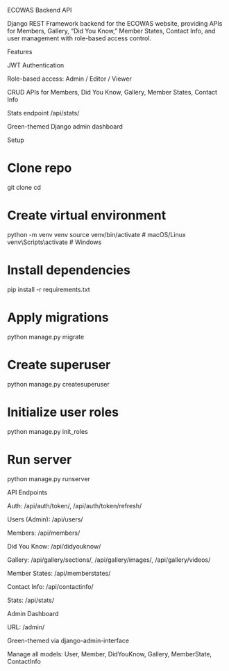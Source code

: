 ECOWAS Backend API

Django REST Framework backend for the ECOWAS website, providing APIs for Members, Gallery, “Did You Know,” Member States, Contact Info, and user management with role-based access control.

Features

JWT Authentication

Role-based access: Admin / Editor / Viewer

CRUD APIs for Members, Did You Know, Gallery, Member States, Contact Info

Stats endpoint /api/stats/

Green-themed Django admin dashboard

Setup
# Clone repo
git clone <repo-url>
cd <repo-folder>

# Create virtual environment
python -m venv venv
source venv/bin/activate  # macOS/Linux
venv\Scripts\activate     # Windows

# Install dependencies
pip install -r requirements.txt

# Apply migrations
python manage.py migrate

# Create superuser
python manage.py createsuperuser

# Initialize user roles
python manage.py init_roles

# Run server
python manage.py runserver

API Endpoints

Auth: /api/auth/token/, /api/auth/token/refresh/

Users (Admin): /api/users/

Members: /api/members/

Did You Know: /api/didyouknow/

Gallery: /api/gallery/sections/, /api/gallery/images/, /api/gallery/videos/

Member States: /api/memberstates/

Contact Info: /api/contactinfo/

Stats: /api/stats/

Admin Dashboard

URL: /admin/

Green-themed via django-admin-interface

Manage all models: User, Member, DidYouKnow, Gallery, MemberState, ContactInfo
